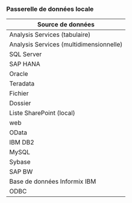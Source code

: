 ### <a name="on-premises-data-gateway"></a>Passerelle de données locale
| **Source de données** |
| --- |
| Analysis Services (tabulaire) |
| Analysis Services (multidimensionnelle) |
| SQL Server |
| SAP HANA |
| Oracle |
| Teradata |
| Fichier |
| Dossier |
| Liste SharePoint (local) |
| web |
| OData |
| IBM DB2 |
| MySQL |
| Sybase |
| SAP BW |
| Base de données Informix IBM |
| ODBC |

